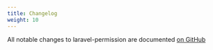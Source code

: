 ```yaml
---
title: Changelog
weight: 10
---
```


All notable changes to laravel-permission are documented [on GitHub](https://github.com/aluisio-pires/filament-permission/blob/main/CHANGELOG.md)
